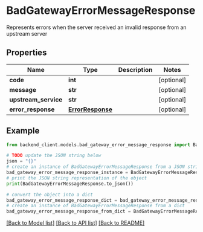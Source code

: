 # BadGatewayErrorMessageResponse

Represents errors when the server received an invalid response from an upstream server

## Properties

Name | Type | Description | Notes
------------ | ------------- | ------------- | -------------
**code** | **int** |  | [optional] 
**message** | **str** |  | [optional] 
**upstream_service** | **str** |  | [optional] 
**error_response** | [**ErrorResponse**](ErrorResponse.md) |  | [optional] 

## Example

```python
from backend_client.models.bad_gateway_error_message_response import BadGatewayErrorMessageResponse

# TODO update the JSON string below
json = "{}"
# create an instance of BadGatewayErrorMessageResponse from a JSON string
bad_gateway_error_message_response_instance = BadGatewayErrorMessageResponse.from_json(json)
# print the JSON string representation of the object
print(BadGatewayErrorMessageResponse.to_json())

# convert the object into a dict
bad_gateway_error_message_response_dict = bad_gateway_error_message_response_instance.to_dict()
# create an instance of BadGatewayErrorMessageResponse from a dict
bad_gateway_error_message_response_from_dict = BadGatewayErrorMessageResponse.from_dict(bad_gateway_error_message_response_dict)
```
[[Back to Model list]](../README.md#documentation-for-models) [[Back to API list]](../README.md#documentation-for-api-endpoints) [[Back to README]](../README.md)


